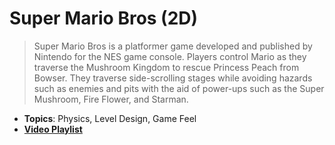 # Super Mario Bros (2D)

> Super Mario Bros is a platformer game developed and published by Nintendo for the NES game console. Players control Mario as they traverse the Mushroom Kingdom to rescue Princess Peach from Bowser. They traverse side-scrolling stages while avoiding hazards such as enemies and pits with the aid of power-ups such as the Super Mushroom, Fire Flower, and Starman.

- **Topics**: Physics, Level Design, Game Feel
- [**Video Playlist**](https://youtube.com/playlist?list=PLqlFiJjSZ2x1mrMpSQgYdRm8PyWRTg6He)
